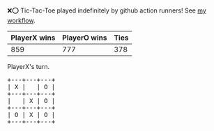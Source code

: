 :x::o: Tic-Tac-Toe played indefinitely by github action runners! See [my workflow](.github/workflows/play.yaml).

|PlayerX wins|PlayerO wins|Ties|
|-|-|-|
|859|777|378|

PlayerX's turn.

<pre>
+---+---+---+
| X |   | O |
+---+---+---+
|   | X | O |
+---+---+---+
| O | X | O |
+---+---+---+
</pre>